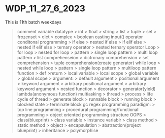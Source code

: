 # WDP_11_27_6_2023
This is 11th batch weekdays
> comment
> variable
> datatype
    > int
    > float
    > string
    > list
    > tuple
    > set
    > frozenset
    > dict
    > complex
    > boolean
> casting
> input()
> operator
> conditonal programming
    > if else
    > nested if else
    > if elif else
    > nested if elif else
    > ternary operator
    > nested ternary operator
> Loop
    > for loop
        > nested for loop
        > pattern
            > single loop pattern
            > multi loop pattern
        > list comprehenseion
        > dictronary comprehension
        > set comprehension
        > tuple comprehension(create generator)
> while loop
        > nested while loop
        > pattern
        > single loop pattern
        > multiloop pattern
> function
    > def
        >return
        > local variable
        > local scope
        > global variable
        > global scope
        > argument:
            > default argument
            > positional argument
            > keyword argument
            > arbitrary positional argument
            > arbitrary keyword argument
    > nested function
    > decorator
    > generator(yield)
> lambda(anonymous function)
> multiasking
    > thread
    > process
    > life cycle of thread
        > generate block
        > runnable block
        > running block
        > blocked state
        > terminate block
> gc
> regex
> programming paradigm:
    > top line programming
    > procedural programming/functional programming
    > object oriented programming structure
> OOPS
    > class(blueprint)
        > class variable
        > instance variablr
        > class method
        > static method
    > object
    > encapsulation
    > abstraction(project blueprint)
    > inheritance
    > polymorphise

> 

